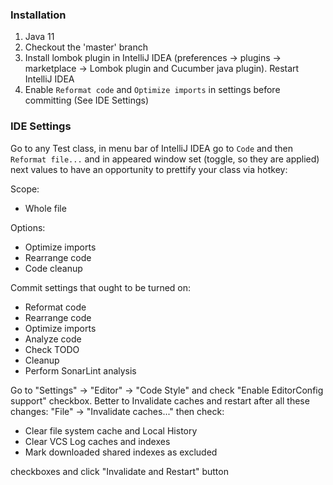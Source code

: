 ### Installation

1. Java 11
2. Checkout the 'master' branch
3. Install lombok plugin in IntelliJ IDEA (preferences -> plugins -> marketplace -> Lombok plugin and Cucumber java plugin). Restart IntelliJ
   IDEA
4. Enable `Reformat code` and `Optimize imports` in settings before committing (See IDE Settings)

### IDE Settings

Go to any Test class, in menu bar of IntelliJ IDEA go to `Code` and then `Reformat file...` and in appeared window set
(toggle, so they are applied) next values to have an opportunity to prettify your class via hotkey:

Scope:

* Whole file

Options:

* Optimize imports
* Rearrange code
* Code cleanup

Commit settings that ought to be turned on:

* Reformat code
* Rearrange code
* Optimize imports
* Analyze code
* Check TODO
* Cleanup
* Perform SonarLint analysis

Go to "Settings" -> "Editor" -> "Code Style" and check "Enable EditorConfig support" checkbox. Better to Invalidate
caches and restart after all these changes: "File" -> "Invalidate caches..." then check:

* Clear file system cache and Local History
* Clear VCS Log caches and indexes
* Mark downloaded shared indexes as excluded

checkboxes and click "Invalidate and Restart" button
